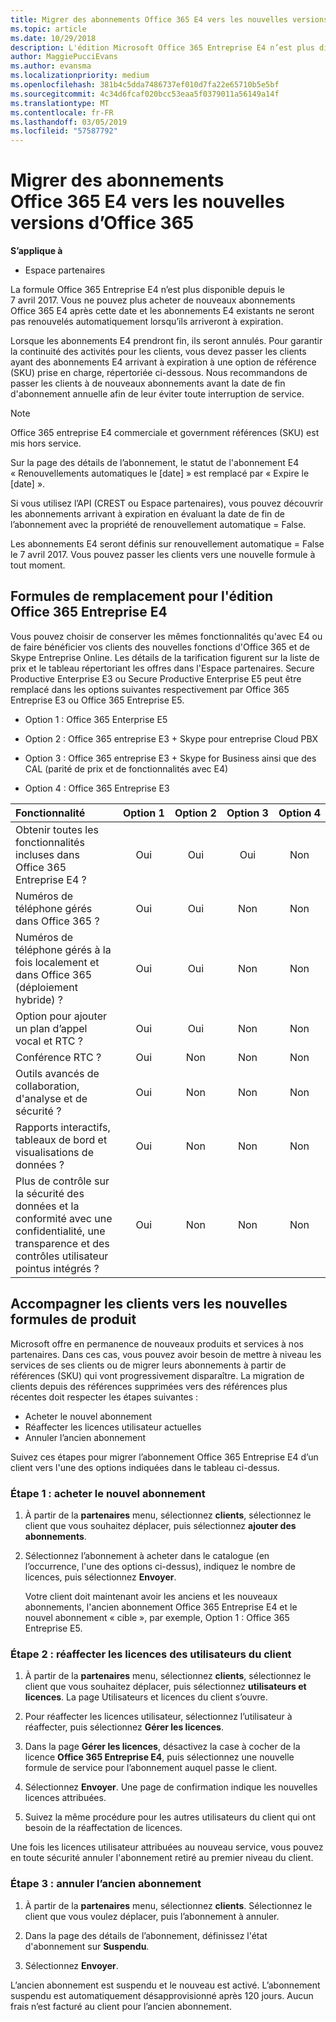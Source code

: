 ```yaml
---
title: Migrer des abonnements Office 365 E4 vers les nouvelles versions d’Office 365 | Espace partenaires
ms.topic: article
ms.date: 10/29/2018
description: L'édition Microsoft Office 365 Entreprise E4 n’est plus disponible depuis le 7 avril 2017. Découvrez comment migrer vos abonnements client vers des versions plus récentes d’Office 365.
author: MaggiePucciEvans
ms.author: evansma
ms.localizationpriority: medium
ms.openlocfilehash: 381b4c5dda7486737ef010d7fa22e65710b5e5bf
ms.sourcegitcommit: 4c34d6fcaf020bcc53eaa5f0379011a56149a14f
ms.translationtype: MT
ms.contentlocale: fr-FR
ms.lasthandoff: 03/05/2019
ms.locfileid: "57587792"
---
```

# <a name="migrate-office-365-e4-subscriptions-to-newer-office-365-versions"></a>Migrer des abonnements Office 365 E4 vers les nouvelles versions d’Office 365

**S’applique à**

-  Espace partenaires

La formule Office 365 Entreprise E4 n’est plus disponible depuis le 7 avril 2017. Vous ne pouvez plus acheter de nouveaux abonnements Office 365 E4 après cette date et les abonnements E4 existants ne seront pas renouvelés automatiquement lorsqu’ils arriveront à expiration.

Lorsque les abonnements E4 prendront fin, ils seront annulés. Pour garantir la continuité des activités pour les clients, vous devez passer les clients ayant des abonnements E4 arrivant à expiration à une option de référence (SKU) prise en charge, répertoriée ci-dessous. Nous recommandons de passer les clients à de nouveaux abonnements avant la date de fin d'abonnement annuelle afin de leur éviter toute interruption de service. 

> [!NOTE]  
>  Office 365 entreprise E4 commerciale et government références (SKU) est mis hors service.
 
Sur la page des détails de l’abonnement, le statut de l'abonnement E4 « Renouvellements automatiques le [date] » est remplacé par « Expire le [date] ». 

Si vous utilisez l’API (CREST ou Espace partenaires), vous pouvez découvrir les abonnements arrivant à expiration en évaluant la date de fin de l’abonnement avec la propriété de renouvellement automatique = False. 

Les abonnements E4 seront définis sur renouvellement automatique = False le 7 avril 2017. Vous pouvez passer les clients vers une nouvelle formule à tout moment. 

## <a name="office-365-enterprise-e4-edition-replacement-plans"></a>Formules de remplacement pour l'édition Office 365 Entreprise E4

Vous pouvez choisir de conserver les mêmes fonctionnalités qu'avec E4 ou de faire bénéficier vos clients des nouvelles fonctions d'Office 365 et de Skype Entreprise Online. Les détails de la tarification figurent sur la liste de prix et le tableau répertoriant les offres dans l'Espace partenaires. Secure Productive Enterprise E3 ou Secure Productive Enterprise E5 peut être remplacé dans les options suivantes respectivement par Office 365 Entreprise E3 ou Office 365 Entreprise E5.

- Option 1 : Office&nbsp;365 Enterprise&nbsp;E5

- Option 2 : Office 365 entreprise E3 + Skype pour entreprise Cloud PBX

- Option 3 : Office 365 entreprise E3 + Skype for Business ainsi que des CAL (parité de prix et de fonctionnalités avec E4)

- Option 4 : Office&nbsp;365 Entreprise&nbsp;E3


| Fonctionnalité | Option 1 | Option 2 | Option 3 | Option 4 |
| :---    | :------: |   :---:  |   :---:  |   :---:  |
| Obtenir toutes les fonctionnalités incluses dans Office 365 Entreprise E4 ? | Oui | Oui | Oui | Non |
| Numéros de téléphone gérés dans Office 365 ? | Oui | Oui | Non | Non |
| Numéros de téléphone gérés à la fois localement et dans Office 365 (déploiement hybride) ? | Oui | Oui | Non | Non |
| Option pour ajouter un plan d’appel vocal et RTC ? | Oui | Oui | Non | Non |
| Conférence RTC ? | Oui | Non | Non | Non |
| Outils avancés de collaboration, d'analyse et de sécurité ? | Oui | Non | Non | Non |
| Rapports interactifs, tableaux de bord et visualisations de données ? | Oui | Non | Non | Non | 
| Plus de contrôle sur la sécurité des données et la conformité avec une confidentialité, une transparence et des contrôles utilisateur pointus intégrés ? | Oui | Non | Non | Non | 

## <a name="transition-customers-to-new-product-plans"></a>Accompagner les clients vers les nouvelles formules de produit

Microsoft offre en permanence de nouveaux produits et services à nos partenaires. Dans ces cas, vous pouvez avoir besoin de mettre à niveau les services de ses clients ou de migrer leurs abonnements à partir de références (SKU) qui vont progressivement disparaître. La migration de clients depuis des références supprimées vers des références plus récentes doit respecter les étapes suivantes :

-   Acheter le nouvel abonnement
-   Réaffecter les licences utilisateur actuelles
-   Annuler l’ancien abonnement

Suivez ces étapes pour migrer l’abonnement Office 365 Entreprise E4 d’un client vers l'une des options indiquées dans le tableau ci-dessus.

### <a name="step-1---purchase-the-new-subscription"></a>Étape 1 : acheter le nouvel abonnement

1. À partir de la **partenaires** menu, sélectionnez **clients**, sélectionnez le client que vous souhaitez déplacer, puis sélectionnez **ajouter des abonnements**.

2. Sélectionnez l’abonnement à acheter dans le catalogue (en l’occurrence, l'une des options ci-dessus), indiquez le nombre de licences, puis sélectionnez **Envoyer**.

   Votre client doit maintenant avoir les anciens et les nouveaux abonnements, l'ancien abonnement Office 365 Entreprise E4 et le nouvel abonnement « cible », par exemple, Option 1 : Office 365 Entreprise E5.

### <a name="step-2---reassign-the-customers-users-licenses"></a>Étape 2 : réaffecter les licences des utilisateurs du client

1. À partir de la **partenaires** menu, sélectionnez **clients**, sélectionnez le client que vous souhaitez déplacer, puis sélectionnez **utilisateurs et licences**. La page Utilisateurs et licences du client s’ouvre.

2. Pour réaffecter les licences utilisateur, sélectionnez l’utilisateur à réaffecter, puis sélectionnez **Gérer les licences**.

3. Dans la page **Gérer les licences**, désactivez la case à cocher de la licence **Office 365 Entreprise E4**, puis sélectionnez une nouvelle formule de service pour l’abonnement auquel passe le client.

4. Sélectionnez **Envoyer**. Une page de confirmation indique les nouvelles licences attribuées.

5. Suivez la même procédure pour les autres utilisateurs du client qui ont besoin de la réaffectation de licences.

Une fois les licences utilisateur attribuées au nouveau service, vous pouvez en toute sécurité annuler l'abonnement retiré au premier niveau du client.

### <a name="step-3---cancel-the-old-subscription"></a>Étape 3 : annuler l’ancien abonnement

1. À partir de la **partenaires** menu, sélectionnez **clients**. Sélectionnez le client que vous voulez déplacer, puis l’abonnement à annuler.

2. Dans la page des détails de l’abonnement, définissez l'état d'abonnement sur **Suspendu**.

3. Sélectionnez **Envoyer**.

L’ancien abonnement est suspendu et le nouveau est activé. L’abonnement suspendu est automatiquement désapprovisionné après 120 jours. Aucun frais n’est facturé au client pour l’ancien abonnement.



 




